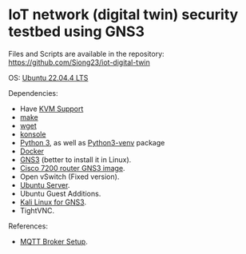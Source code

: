 # IoT network (digital twin) security testbed using GNS3

Files and Scripts are available in the repository: https://github.com/Siong23/iot-digital-twin

OS: [Ubuntu 22.04.4 LTS](https://releases.ubuntu.com/22.04/?_gl=1*1r2uc59*_gcl_au*MTc1Nzg2NDA4MS4xNzIxNjE4MTUx&_ga=2.157068985.348104353.1721968430-1698206738.1721618148)

Dependencies:
*   Have [KVM Support](https://www.cyberciti.biz/faq/linux-xen-vmware-kvm-intel-vt-amd-v-support/)
*   [make](https://www.geeksforgeeks.org/how-to-install-make-on-ubuntu/)
*   [wget](https://www.cyberciti.biz/faq/how-to-install-wget-togetrid-of-error-bash-wget-command-not-found/)
*   [konsole](https://www.ubuntumint.com/konsole-terminal-emulator/)
*   [Python 3](https://www.cherryservers.com/blog/install-python-on-ubuntu), as well as [Python3-venv](https://www.cherryservers.com/blog/install-python-on-ubuntu#step-2-set-up-a-virtual-environment-for-python3--optional-) package
*   [Docker](https://docs.docker.com/engine/install/)
*   [GNS3](https://www.gns3.com/) (better to install it in Linux).
*   [Cisco 7200 router GNS3 image](https://www.gns3.com/marketplace/appliances/cisco-7200).
*   Open vSwitch (Fixed version).
*   [Ubuntu Server](https://releases.ubuntu.com/22.04/?_ga=2.149898549.2084151835.1707729318-1126754318.1683186906&_gl=1*144ytao*_gcl_au*NzEyNTM5MzIuMTc0NzM5ODc3Mg..).
*   Ubuntu Guest Additions.
*   [Kali Linux for GNS3](https://gns3.com/marketplace/appliances/kali-linux-2).
*   TightVNC.

References:
*   [MQTT Broker Setup](https://medium.com/gravio-edge-iot-platform/how-to-set-up-a-mosquitto-mqtt-broker-securely-using-client-certificates-82b2aaaef9c8).
